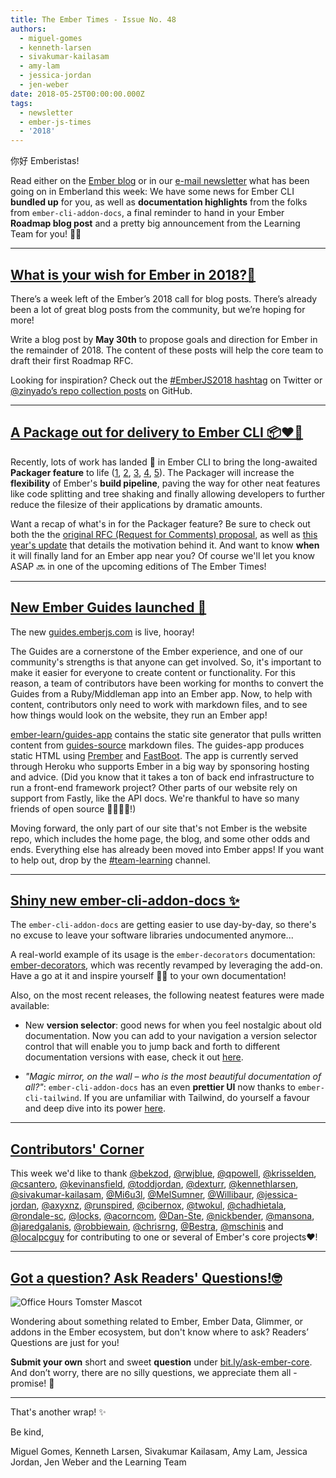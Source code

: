 ```yaml
---
title: The Ember Times - Issue No. 48
authors:
  - miguel-gomes
  - kenneth-larsen
  - sivakumar-kailasam
  - amy-lam
  - jessica-jordan
  - jen-weber
date: 2018-05-25T00:00:00.000Z
tags:
  - newsletter
  - ember-js-times
  - '2018'
---
```



你好 Emberistas!

Read either on the [Ember blog](https://www.emberjs.com/blog/2018/05/25/the-emberjs-times-issue-48.html) or in our [e-mail newsletter](https://the-emberjs-times.ongoodbits.com/2018/05/25/issue-48) what has been going on in Emberland this week: We have some news for Ember CLI **bundled up** for you, as well as **documentation highlights** from the folks from `ember-cli-addon-docs`, a final reminder to hand in your Ember **Roadmap blog post** and a pretty big announcement from the Learning Team for you! 🙆🏾

<!-- READMORE -->

---

## [What is your wish for Ember in 2018?🌟](https://emberjs.com/blog/2018/05/02/ember-2018-roadmap-call-for-posts.html)

There’s a week left of the Ember’s 2018 call for blog posts. There’s already been a lot of great blog posts from the community, but we’re hoping for more!

Write a blog post by **May 30th** to propose goals and direction for Ember in the remainder of 2018. The content of these posts will help the core team to draft their first Roadmap RFC.

Looking for inspiration? Check out the [#EmberJS2018 hashtag](https://twitter.com/search?q=%23EmberJS2018) on Twitter or [@zinyado’s repo collection posts](https://github.com/zinyando/emberjs2018-posts) on GitHub.


---

## [A Package out for delivery to Ember CLI 📦♥︎🐹](https://github.com/ember-cli/ember-cli/pull/7826)

Recently, lots of work has landed 🛬 in Ember CLI to bring the long-awaited **Packager feature** to life ([1](https://github.com/ember-cli/ember-cli/pull/7826), [2](https://github.com/ember-cli/ember-cli/pull/7818), [3](https://github.com/ember-cli/ember-cli/pull/7816), [4](https://github.com/ember-cli/ember-cli/pull/7796), [5](https://github.com/ember-cli/ember-cli/pull/7788)). The Packager will increase the **flexibility** of Ember's **build pipeline**, paving the way for other neat features like code splitting and tree shaking and finally allowing developers to further reduce the filesize of their applications by dramatic amounts.

Want a recap of what's in for the Packager feature? Be sure to check out both the  the [original RFC (Request for Comments) proposal](https://github.com/chadhietala/rfcs/blob/packager/active/0002-packager.md), as well as [this year's update](https://github.com/ember-cli/rfcs/blob/master/active/0051-packaging.md) that details the motivation behind it.
And want to know **when** it will finally land for an Ember app near you? Of course we'll let you know ASAP 🔜 in one of the upcoming editions of The Ember Times!

---

## [New Ember Guides launched 🚀](https://guides.emberjs.com/)

The new [guides.emberjs.com](https://guides.emberjs.com) is live, hooray!

<!--alex ignore  middleman-middlewoman-->
The Guides are a cornerstone of the Ember experience, and one of our community's strengths is that anyone can get involved. So, it's important to make it easier for everyone to create content or functionality. For this reason, a team of contributors have been working for months to convert the Guides from a Ruby/Middleman app into an Ember app. Now, to help with content, contributors only need to work with markdown files, and to see how things would look on the website, they run an Ember app!

[ember-learn/guides-app](https://github.com/ember-learn/guides-app) contains the static site generator that pulls written content from [guides-source](https://github.com/ember-learn/guides-source) markdown files. The guides-app produces static HTML using [Prember](https://github.com/ef4/prember) and [FastBoot](https://www.ember-fastboot.com/). The app is currently served through Heroku who supports Ember in a big way by sponsoring hosting and advice. (Did you know that it takes a ton of back end infrastructure to run a front-end framework project? Other parts of our website rely on support from Fastly, like the API docs. We're thankful to have so many friends of open source 👨‍👩‍👧‍👦!)

Moving forward, the only part of our site that's not Ember is the website repo, which includes the home page, the blog, and some other odds and ends. Everything else has already been moved into Ember apps! If you want to help out, drop by the [#team-learning](https://embercommunity.slack.com/messages/C04KG57CF/) channel.

---

## [Shiny new ember-cli-addon-docs ✨](https://github.com/ember-learn/ember-cli-addon-docs)

The `ember-cli-addon-docs` are getting easier to use day-by-day, so there's no excuse to leave your software libraries undocumented anymore...

A real-world example of its usage is the `ember-decorators` documentation: <a href='http://ember-decorators.github.io/ember-decorators/latest/docs' target='_blank'>ember-decorators</a>, which was recently revamped by leveraging the add-on. Have a go at it and inspire yourself 👩‍🎨 to your own documentation!

Also, on the most recent releases, the following neatest features were made available:

- New **version selector**: good news for when you feel nostalgic about old documentation. Now you can add to your navigation a version selector control that will enable you to jump back and forth to different documentation versions with ease, check it out <a href='https://github.com/ember-learn/ember-cli-addon-docs/pull/156' target='_blank'>here</a>.

- _"Magic mirror, on the wall – who is the most beautiful documentation of all?"_: `ember-cli-addon-docs` has an even **prettier UI** now thanks to `ember-cli-tailwind`. If you are unfamiliar with Tailwind, do yourself a favour and deep dive into its power <a href='https://tailwindcss.com/' target='_blank'>here</a>.

---

## [Contributors' Corner](https://guides.emberjs.com/v3.1.0/contributing/repositories/)

<p>This week we'd like to thank <a href="https://github.com/bekzod" target="gh-user">@bekzod</a>, <a href="https://github.com/rwjblue" target="gh-user">@rwjblue</a>, <a href="https://github.com/qpowell" target="gh-user">@qpowell</a>, <a href="https://github.com/krisselden" target="gh-user">@krisselden</a>, <a href="https://github.com/csantero" target="gh-user">@csantero</a>, <a href="https://github.com/kevinansfield" target="gh-user">@kevinansfield</a>, <a href="https://github.com/toddjordan" target="gh-user">@toddjordan</a>, <a href="https://github.com/dexturr" target="gh-user">@dexturr</a>, <a href="https://github.com/kennethlarsen" target="gh-user">@kennethlarsen</a>, <a href="https://github.com/sivakumar-kailasam" target="gh-user">@sivakumar-kailasam</a>, <a href="https://github.com/Mi6u3l" target="gh-user">@Mi6u3l</a>, <a href="https://github.com/MelSumner" target="gh-user">@MelSumner</a>, <a href="https://github.com/Willibaur" target="gh-user">@Willibaur</a>, <a href="https://github.com/jessica-jordan" target="gh-user">@jessica-jordan</a>, <a href="https://github.com/axyxnz" target="gh-user">@axyxnz</a>, <a href="https://github.com/runspired" target="gh-user">@runspired</a>, <a href="https://github.com/cibernox" target="gh-user">@cibernox</a>, <a href="https://github.com/twokul" target="gh-user">@twokul</a>, <a href="https://github.com/chadhietala" target="gh-user">@chadhietala</a>, <a href="https://github.com/rondale-sc" target="gh-user">@rondale-sc</a>, <a href="https://github.com/locks" target="gh-user">@locks</a>, <a href="https://github.com/acorncom" target="gh-user">@acorncom</a>, <a href="https://github.com/Dan-Ste" target="gh-user">@Dan-Ste</a>, <a href="https://github.com/nickbender" target="gh-user">@nickbender</a>, <a href="https://github.com/mansona" target="gh-user">@mansona</a>, <a href="https://github.com/jaredgalanis" target="gh-user">@jaredgalanis</a>, <a href="https://github.com/robbiewain" target="gh-user">@robbiewain</a>, <a href="https://github.com/chrisrng" target="gh-user">@chrisrng</a>, <a href="https://github.com/Bestra" target="gh-user">@Bestra</a>, <a href="https://github.com/mschinis" target="gh-user">@mschinis</a> and <a href="https://github.com/localpcguy" target="gh-user">@localpcguy</a> for contributing to one or several of Ember's core projects❤️!
</p>

---

## [Got a question? Ask Readers' Questions!🤓](https://docs.google.com/forms/d/e/1FAIpQLScqu7Lw_9cIkRtAiXKitgkAo4xX_pV1pdCfMJgIr6Py1V-9Og/viewform)

<div class="blog-row">
  <img class="float-right small transparent padded" alt="Office Hours Tomster Mascot" title="Readers' Questions" src="/images/tomsters/officehours.png" />

  <p>Wondering about something related to Ember, Ember Data, Glimmer, or addons in the Ember ecosystem, but don't know where to ask? Readers’ Questions are just for you!</p>

<p><strong>Submit your own</strong> short and sweet <strong>question</strong> under <a href="https://bit.ly/ask-ember-core" target="rq">bit.ly/ask-ember-core</a>. And don’t worry, there are no silly questions, we appreciate them all - promise! 🤞</p>

</div>

---

That's another wrap!  ✨

Be kind,

Miguel Gomes, Kenneth Larsen, Sivakumar Kailasam, Amy Lam, Jessica Jordan, Jen Weber and the Learning Team
